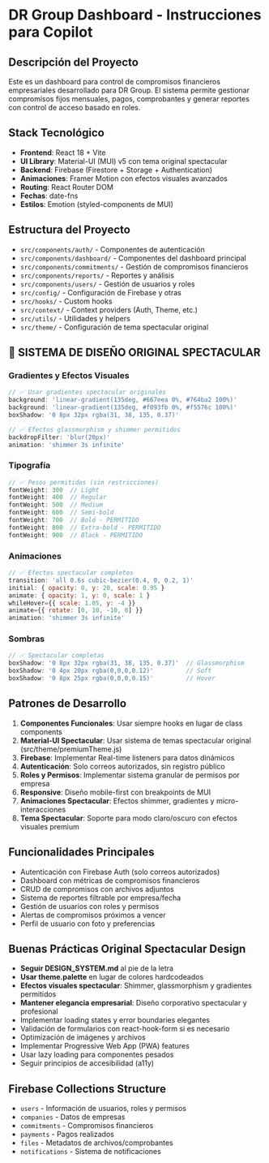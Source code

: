 <!-- Use this file to provide workspace-specific custom instructions to Copilot. For more details, visit https://code.visualstudio.com/docs/copilot/copilot-customization#_use-a-githubcopilotinstructionsmd-file -->

# DR Group Dashboard - Instrucciones para Copilot

## Descripción del Proyecto
Este es un dashboard para control de compromisos financieros empresariales desarrollado para DR Group. El sistema permite gestionar compromisos fijos mensuales, pagos, comprobantes y generar reportes con control de acceso basado en roles.

## Stack Tecnológico
- **Frontend**: React 18 + Vite
- **UI Library**: Material-UI (MUI) v5 con tema original spectacular
- **Backend**: Firebase (Firestore + Storage + Authentication)
- **Animaciones**: Framer Motion con efectos visuales avanzados
- **Routing**: React Router DOM
- **Fechas**: date-fns
- **Estilos**: Emotion (styled-components de MUI)

## Estructura del Proyecto
- `src/components/auth/` - Componentes de autenticación
- `src/components/dashboard/` - Componentes del dashboard principal
- `src/components/commitments/` - Gestión de compromisos financieros
- `src/components/reports/` - Reportes y análisis
- `src/components/users/` - Gestión de usuarios y roles
- `src/config/` - Configuración de Firebase y otras
- `src/hooks/` - Custom hooks
- `src/context/` - Context providers (Auth, Theme, etc.)
- `src/utils/` - Utilidades y helpers
- `src/theme/` - Configuración de tema spectacular original

## 🎨 SISTEMA DE DISEÑO ORIGINAL SPECTACULAR

### Gradientes y Efectos Visuales
```jsx
// ✅ Usar gradientes spectacular originales
background: 'linear-gradient(135deg, #667eea 0%, #764ba2 100%)'
background: 'linear-gradient(135deg, #f093fb 0%, #f5576c 100%)'
boxShadow: '0 8px 32px rgba(31, 38, 135, 0.37)'

// ✅ Efectos glassmorphism y shimmer permitidos
backdropFilter: 'blur(20px)'
animation: 'shimmer 3s infinite'
```

### Tipografía
```jsx
// ✅ Pesos permitidos (sin restricciones)
fontWeight: 300  // Light
fontWeight: 400  // Regular
fontWeight: 500  // Medium
fontWeight: 600  // Semi-bold
fontWeight: 700  // Bold - PERMITIDO
fontWeight: 800  // Extra-bold - PERMITIDO
fontWeight: 900  // Black - PERMITIDO
```

### Animaciones
```jsx
// ✅ Efectos spectacular completos
transition: 'all 0.6s cubic-bezier(0.4, 0, 0.2, 1)'
initial: { opacity: 0, y: 20, scale: 0.95 }
animate: { opacity: 1, y: 0, scale: 1 }
whileHover={{ scale: 1.05, y: -4 }}
animate={{ rotate: [0, 10, -10, 0] }}
animation: 'shimmer 3s infinite'
```

### Sombras
```jsx
// ✅ Spectacular completas
boxShadow: '0 8px 32px rgba(31, 38, 135, 0.37)'  // Glassmorphism
boxShadow: '0 4px 20px rgba(0,0,0,0.12)'         // Soft
boxShadow: '0 8px 25px rgba(0,0,0,0.15)'         // Hover
```

## Patrones de Desarrollo
1. **Componentes Funcionales**: Usar siempre hooks en lugar de class components
2. **Material-UI Spectacular**: Usar sistema de temas spectacular original (src/theme/premiumTheme.js)
3. **Firebase**: Implementar Real-time listeners para datos dinámicos
4. **Autenticación**: Solo correos autorizados, sin registro público
5. **Roles y Permisos**: Implementar sistema granular de permisos por empresa
6. **Responsive**: Diseño mobile-first con breakpoints de MUI
7. **Animaciones Spectacular**: Efectos shimmer, gradientes y micro-interacciones
8. **Tema Spectacular**: Soporte para modo claro/oscuro con efectos visuales premium

## Funcionalidades Principales
- Autenticación con Firebase Auth (solo correos autorizados)
- Dashboard con métricas de compromisos financieros
- CRUD de compromisos con archivos adjuntos
- Sistema de reportes filtrable por empresa/fecha
- Gestión de usuarios con roles y permisos
- Alertas de compromisos próximos a vencer
- Perfil de usuario con foto y preferencias

## Buenas Prácticas Original Spectacular Design
- **Seguir DESIGN_SYSTEM.md** al pie de la letra
- **Usar theme.palette** en lugar de colores hardcodeados
- **Efectos visuales spectacular**: Shimmer, glassmorphism y gradientes permitidos
- **Mantener elegancia empresarial**: Diseño corporativo spectacular y profesional
- Implementar loading states y error boundaries elegantes
- Validación de formularios con react-hook-form si es necesario
- Optimización de imágenes y archivos
- Implementar Progressive Web App (PWA) features
- Usar lazy loading para componentes pesados
- Seguir principios de accesibilidad (a11y)

## Firebase Collections Structure
- `users` - Información de usuarios, roles y permisos
- `companies` - Datos de empresas
- `commitments` - Compromisos financieros
- `payments` - Pagos realizados
- `files` - Metadatos de archivos/comprobantes
- `notifications` - Sistema de notificaciones
